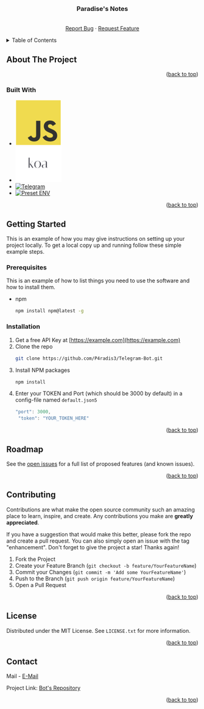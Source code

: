 <a name="readme-top"></a>

<br />
<div align="center">
<h3 align="center">Paradise's Notes</h3>

  <p align="center">
    <br />
    <a href="https://github.com/P4radis3/Telegram-Bot/issues/new?labels=bug&template=bug-report---.md">Report Bug</a>
    ·
    <a href="https://github.com/P4radis3/Telegram-Bot/issues/new?labels=enhancement&template=feature-request---.md">Request Feature</a>
  </p>
</div>


<!-- TABLE OF CONTENTS -->
<details>
  <summary>Table of Contents</summary>
  <ol>
    <li>
      <a href="#about-the-project">About The Project</a>
      <ul>
        <li><a href="#built-with">Built With</a></li>
      </ul>
    </li>
    <li>
      <a href="#getting-started">Getting Started</a>
      <ul>
        <li><a href="#prerequisites">Prerequisites</a></li>
        <li><a href="#installation">Installation</a></li>
      </ul>
    </li>
    <li><a href="#roadmap">Roadmap</a></li>
    <li><a href="#contributing">Contributing</a></li>
    <li><a href="#license">License</a></li>
    <li><a href="#contact">Contact</a></li>
    <li><a href="#acknowledgments">Acknowledgments</a></li>
  </ol>
</details>



<!-- ABOUT THE PROJECT -->
## About The Project

<!-- [![Product Name Screen Shot][product-screenshot]](https://example.com)

Here's a blank template to get started: To avoid retyping too much info. Do a search and replace with your text editor for the following: `github_username`, `repo_name`, `twitter_handle`, `linkedin_username`, `email_client`, `email`, `project_title`, `project_description` -->

<p align="right">(<a href="#readme-top">back to top</a>)</p>



### Built With

* <a href="https://nodejs.org/en" target="_blank"><img src="https://raw.githubusercontent.com/devicons/devicon/master/icons/javascript/javascript-original.svg" width="120" alt="NodeJS" style="max-width: 100%;"></a>
* <a href="https://www.npmjs.com/package/koa" target="_blank"><img src="https://github.com/koajs/koa/blob/HEAD/docs/logo.png?raw=true" width="120" alt="KOA" style="max-width: 100%;"></a>
* <a href="https://www.npmjs.com/package/node-telegram-bot-api" target="_blank"><img src="https://logos-download.com/wp-content/uploads/2016/07/Telegram_5.x_version_2019_Logo.png" width="120" alt="Telegram" style="max-width: 100%;"></a>
* <a href="https://www.npmjs.com/package/@babel/preset-env" target="_blank"> <img src="https://raw.githubusercontent.com/babel/logo/master/babel.png" width="120" alt="Preset ENV" style="max-width: 100%;"></a>

<p align="right">(<a href="#readme-top">back to top</a>)</p>


## Getting Started

This is an example of how you may give instructions on setting up your project locally.
To get a local copy up and running follow these simple example steps.

### Prerequisites

This is an example of how to list things you need to use the software and how to install them.
* npm
  ```sh
  npm install npm@latest -g
  ```

### Installation

1. Get a free API Key at [https://example.com](https://example.com)
2. Clone the repo
   ```sh
   git clone https://github.com/P4radis3/Telegram-Bot.git
   ```
3. Install NPM packages
   ```sh
   npm install
   ```
4. Enter your TOKEN and Port (which should be 3000 by default) in a config-file named `default.json5`
   ```js
   "port": 3000,
    "token": "YOUR_TOKEN_HERE"
   ```

<p align="right">(<a href="#readme-top">back to top</a>)</p>



<!-- ROADMAP -->
## Roadmap

See the [open issues](https://github.com/P4radis3/Telegram-Bot/issues) for a full list of proposed features (and known issues).

<p align="right">(<a href="#readme-top">back to top</a>)</p>



<!-- CONTRIBUTING -->
## Contributing

Contributions are what make the open source community such an amazing place to learn, inspire, and create. Any contributions you make are **greatly appreciated**.

If you have a suggestion that would make this better, please fork the repo and create a pull request. You can also simply open an issue with the tag "enhancement".
Don't forget to give the project a star! Thanks again!

1. Fork the Project
2. Create your Feature Branch (`git checkout -b feature/YourFeatureName`)
3. Commit your Changes (`git commit -m 'Add some YourFeatureName'`)
4. Push to the Branch (`git push origin feature/YourFeatureName`)
5. Open a Pull Request

<p align="right">(<a href="#readme-top">back to top</a>)</p>



<!-- LICENSE -->
## License

Distributed under the MIT License. See `LICENSE.txt` for more information.

<p align="right">(<a href="#readme-top">back to top</a>)</p>



<!-- CONTACT -->
## Contact

Mail - [E-Mail](mailto:paradis3business@gmail.com)

Project Link: [Bot's Repository](https://github.com/P4radis3/Telegram-Bot)

<p align="right">(<a href="#readme-top">back to top</a>)</p>
